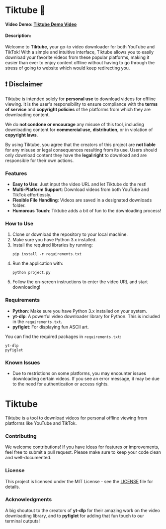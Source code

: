 
# Tiktube 🎥
#### Video Demo: [Tiktube Demo Video](https://youtu.be/8G7NL3cTdMU?si=GzOSb-sVJaSOcO0g)
#### Description:
Welcome to **Tiktube**, your go-to video downloader for both YouTube and TikTok! With a simple and intuitive interface, Tiktube allows you to easily download your favorite videos from these popular platforms, making it easier than ever to enjoy content offline without having to go through the stress of going to website which would keep redirecting you.

## ❗ **Disclaimer**

Tiktube is intended solely for **personal use** to download videos for offline viewing. It is the user's responsibility to ensure compliance with the **terms of service** and **copyright policies** of the platforms from which they are downloading content. 

We do **not condone or encourage** any misuse of this tool, including downloading content for **commercial use**, **distribution**, or in violation of **copyright laws**.

By using Tiktube, you agree that the creators of this project are **not liable** for any misuse or legal consequences resulting from its use. Users should only download content they have the **legal right** to download and are responsible for their own actions.

### Features
- **Easy to Use**: Just input the video URL and let Tiktube do the rest!
- **Multi-Platform Support**: Download videos from both YouTube and TikTok effortlessly.
- **Flexible File Handling**: Videos are saved in a designated downloads folder.
- **Humorous Touch**: Tiktube adds a bit of fun to the downloading process!

### How to Use
1. Clone or download the repository to your local machine.
2. Make sure you have Python 3.x installed.
3. Install the required libraries by running:
   ```
   pip install -r requirements.txt
   ```
4. Run the application with:
   ```
   python project.py
   ```
5. Follow the on-screen instructions to enter the video URL and start downloading!

### Requirements
- **Python**: Make sure you have Python 3.x installed on your system.
- **yt-dlp**: A powerful video downloader library for Python. This is included in the `requirements.txt`.
- **pyfiglet**: For displaying fun ASCII art.

You can find the required packages in `requirements.txt`:
```
yt-dlp
pyfiglet
```

### Known Issues
- Due to restrictions on some platforms, you may encounter issues downloading certain videos. If you see an error message, it may be due to the need for authentication or access rights.

# Tiktube

Tiktube is a tool to download videos for personal offline viewing from platforms like YouTube and TikTok.




### Contributing
We welcome contributions! If you have ideas for features or improvements, feel free to submit a pull request. Please make sure to keep your code clean and well-documented.

### License
This project is licensed under the MIT License - see the [LICENSE](LICENSE) file for details.

### Acknowledgments
A big shoutout to the creators of **yt-dlp** for their amazing work on the video downloading library, and to **pyfiglet** for adding that fun touch to our terminal outputs!


